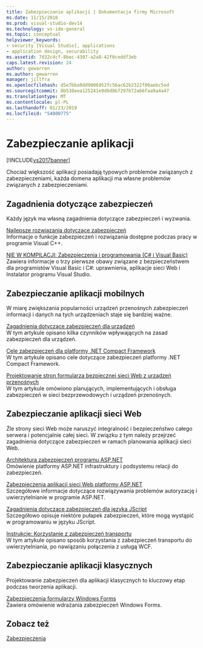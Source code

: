 ```yaml
---
title: Zabezpieczanie aplikacji | Dokumentacja firmy Microsoft
ms.date: 11/15/2016
ms.prod: visual-studio-dev14
ms.technology: vs-ide-general
ms.topic: conceptual
helpviewer_keywords:
- security [Visual Studio], applications
- application design, securability
ms.assetid: 7d32c4cf-8bec-4307-a2a8-42f0ceddf3eb
caps.latest.revision: 24
author: gewarren
ms.author: gewarren
manager: jillfra
ms.openlocfilehash: d5e7bba9dd9806952fc56ac62b2322f00aebc5ed
ms.sourcegitcommit: 8b538eea125241e9d6d8b7297b72a66faa9a4a47
ms.translationtype: MT
ms.contentlocale: pl-PL
ms.lasthandoff: 01/23/2019
ms.locfileid: "54800775"
---
```

# <a name="securing-applications"></a>Zabezpieczanie aplikacji
[!INCLUDE[vs2017banner](../includes/vs2017banner.md)]

Chociaż większość aplikacji posiadają typowych problemów związanych z zabezpieczeniami, każda domena aplikacji ma własne problemów związanych z zabezpieczeniami.  
  
## <a name="general-security-considerations"></a>Zagadnienia dotyczące zabezpieczeń  
 Każdy język ma własną zagadnienia dotyczące zabezpieczeń i wyzwania.  
  
 [Najlepsze rozwiązania dotyczące zabezpieczeń](http://msdn.microsoft.com/library/86acaccf-cdb4-4517-bd58-553618e3ec42)  
 Informacje o funkcje zabezpieczeń i rozwiązania dostępne podczas pracy w programie Visual C++.  
  
 [NIE W KOMPILACJI: Zabezpieczenia i programowania (C# i Visual Basic)](http://msdn.microsoft.com/227e2863-cf09-4c28-9611-bcd82be5e994)  
 Zawiera informacje o trzy pierwsze obawy związane z bezpieczeństwem dla programistów Visual Basic i C#: uprawnienia, aplikacje sieci Web i Instalator programu Visual Studio.  
  
## <a name="securing-mobile-applications"></a>Zabezpieczanie aplikacji mobilnych  
 W miarę zwiększania popularności urządzeń przenośnych zabezpieczeń informacji i danych na tych urządzeniach staje się bardziej ważne.  
  
 [Zagadnienia dotyczące zabezpieczeń dla urządzeń](http://msdn.microsoft.com/45fab484-8718-452e-8210-04fda3c6cb87)  
 W tym artykule opisano kilka czynników wpływających na zasad zabezpieczeń dla urządzeń.  
  
 [Cele zabezpieczeń dla platformy .NET Compact Framework](http://msdn.microsoft.com/64ac2770-e2bc-40a3-abbf-56c8a2c0e364)  
 W tym artykule opisano cele dotyczące zabezpieczeń platformy .NET Compact Framework.  
  
 [Projektowanie stron formularza bezpiecznej sieci Web z urządzeń przenośnych](http://msdn.microsoft.com/b69727c1-f81f-4221-a116-8f92f769365f)  
 W tym artykule omówiono planujących, implementujących i obsługa zabezpieczeń w sieci bezprzewodowych i urządzeń przenośnych.  
  
## <a name="securing-web-applications"></a>Zabezpieczanie aplikacji sieci Web  
 Źle strony sieci Web może naruszyć integralność i bezpieczeństwo całego serwera i potencjalnie całej sieci. W związku z tym należy przejrzeć zagadnienia dotyczące zabezpieczeń w ramach planowania aplikacji sieci Web.  
  
 [Architektura zabezpieczeń programu ASP.NET](http://msdn.microsoft.com/library/c34d6f4f-f64d-4697-bd32-02dd2ddf726f)  
 Omówienie platformy ASP.NET infrastruktury i podsystemu relacji do zabezpieczeń.  
  
 [Zabezpieczenia aplikacji sieci Web platformy ASP.NET](http://msdn.microsoft.com/library/658d0430-1644-4744-b52d-08b0d6fcacb8)  
 Szczegółowe informacje dotyczące rozwiązywania problemów autoryzację i uwierzytelnianie w programie ASP.NET.  
  
 [Zagadnienia dotyczące zabezpieczeń dla języka JScript](http://msdn.microsoft.com/8572efc9-071a-472d-a1a4-f0a3b42644c1)  
 Szczegółowo opisuje niektóre pułapek zabezpieczeń, które mogą wystąpić w programowaniu w języku JScript.  
  
 [Instrukcje: Korzystanie z zabezpieczeń transportu](http://msdn.microsoft.com/16210e41-5492-4cc8-9002-7366b1fc7297)  
 W tym artykule opisano sposób korzystania z zabezpieczeń transportu do uwierzytelniania, po nawiązaniu połączenia z usługą WCF.  
  
## <a name="securing-desktop-applications"></a>Zabezpieczanie aplikacji klasycznych  
 Projektowanie zabezpieczeń dla aplikacji klasycznych to kluczowy etap podczas tworzenia aplikacji.  
  
 [Zabezpieczenia formularzy Windows Forms](http://msdn.microsoft.com/library/932d438a-5285-46d8-a958-8c93d0ad6cae)  
 Zawiera omówienie wdrażania zabezpieczeń Windows Forms.  
  
## <a name="see-also"></a>Zobacz też  
 [Zabezpieczenia](../ide/security-in-visual-studio.md)
